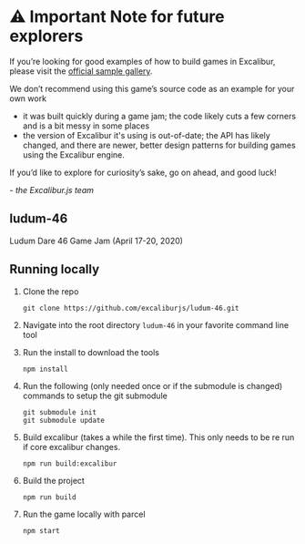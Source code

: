# :warning: Important Note for future explorers

If you’re looking for good examples of how to build games in Excalibur, please visit the [official sample gallery](https://excaliburjs.com/samples/).

We don’t recommend using this game’s source code as an example for your own work
- it was built quickly during a game jam; the code likely cuts a few corners and is a bit messy in some places
- the version of Excalibur it's using is out-of-date; the API has likely changed, and there are newer, better design patterns for building games using the Excalibur engine.

If you’d like to explore for curiosity’s sake, go on ahead, and good luck!

*- the Excalibur.js team*

## ludum-46

Ludum Dare 46 Game Jam (April 17-20, 2020)

## Running locally

1.  Clone the repo

        git clone https://github.com/excaliburjs/ludum-46.git

2.  Navigate into the root directory `ludum-46` in your favorite command line tool

3.  Run the install to download the tools

        npm install

4.  Run the following (only needed once or if the submodule is changed) commands to setup the git submodule

        git submodule init
        git submodule update

5.  Build excalibur (takes a while the first time). This only needs to be re run if core excalibur changes.

        npm run build:excalibur

6.  Build the project

        npm run build

7.  Run the game locally with parcel

        npm start
